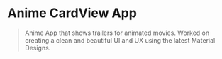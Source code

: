 # Anime CardView App
> Anime App that shows trailers for animated movies. Worked on creating a clean and beautiful UI and UX using the latest Material Designs.
